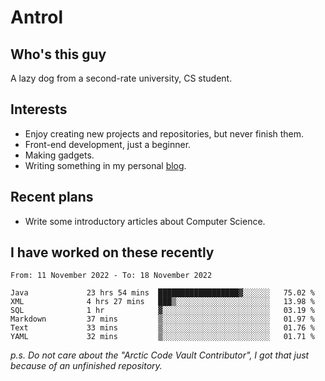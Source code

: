 # Antrol

## Who's this guy

A lazy dog from a second-rate university, CS student.

## Interests

* Enjoy creating new projects and repositories, but never finish them.
* Front-end development, just a beginner.
* Making gadgets.
* Writing something in my personal [blog](https://blog.antrol.xyz/).

## Recent plans

* Write some introductory articles about Computer Science.

<!--
* Try to develop a website for [Anime4KCPP](https://github.com/TianZerL/Anime4KCPP).
* Develop a Markdown renderer which user can customize its css, of course it is GUI-based.~~(If I could finish  it before getting bored)~~
* Work with my [teammates](https://github.com/SWJTU-Lazy-Dogs).
* Find something interests me, as a hobby after finishing my ~~boring~~ homework.
-->

## I have worked on these recently

<!--START_SECTION:waka-->

```text
From: 11 November 2022 - To: 18 November 2022

Java             23 hrs 54 mins  ██████████████████▓░░░░░░   75.02 %
XML              4 hrs 27 mins   ███▒░░░░░░░░░░░░░░░░░░░░░   13.98 %
SQL              1 hr            ▓░░░░░░░░░░░░░░░░░░░░░░░░   03.19 %
Markdown         37 mins         ▒░░░░░░░░░░░░░░░░░░░░░░░░   01.97 %
Text             33 mins         ▒░░░░░░░░░░░░░░░░░░░░░░░░   01.76 %
YAML             32 mins         ▒░░░░░░░░░░░░░░░░░░░░░░░░   01.71 %
```

<!--END_SECTION:waka-->

*p.s.  Do not care about the "Arctic Code Vault Contributor", I got that just because of an unfinished repository.*

<!--
**qzmlgfj/qzmlgfj** is a ✨ _special_ ✨ repository because its `README.md` (this file) appears on your GitHub profile.

Here are some ideas to get you started:

- 🔭 I’m currently working on ...
- 🌱 I’m currently learning ...
- 👯 I’m looking to collaborate on ...
- 🤔 I’m looking for help with ...
- 💬 Ask me about ...
- 📫 How to reach me: ...
- 😄 Pronouns: ...
- ⚡ Fun fact: ...
-->
